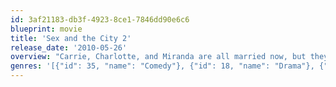```yaml
---
id: 3af21183-db3f-4923-8ce1-7846dd90e6c6
blueprint: movie
title: 'Sex and the City 2'
release_date: '2010-05-26'
overview: "Carrie, Charlotte, and Miranda are all married now, but they're still up for a little fun in the sun. When Samantha gets the chance to visit one of the most extravagant vacation destinations on the planet and offers to bring them all along, they surmise that a women-only retreat may be the perfect excuse to eschew their responsibilities and remember what life was like before they decided to settle down."
genres: '[{"id": 35, "name": "Comedy"}, {"id": 18, "name": "Drama"}, {"id": 10749, "name": "Romance"}]'
---
```

